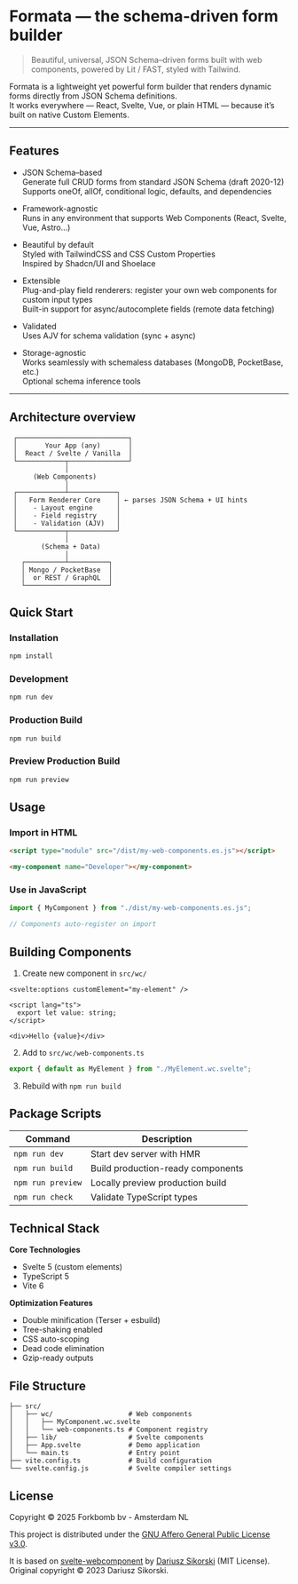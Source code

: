 # Formata — the schema-driven form builder

> Beautiful, universal, JSON Schema–driven forms built with web components, powered by Lit / FAST, styled with Tailwind.

Formata is a lightweight yet powerful form builder that renders dynamic forms directly from JSON Schema definitions.  
It works everywhere — React, Svelte, Vue, or plain HTML — because it’s built on native Custom Elements.

---

## Features

- JSON Schema–based  
  Generate full CRUD forms from standard JSON Schema (draft 2020-12)  
  Supports oneOf, allOf, conditional logic, defaults, and dependencies

- Framework-agnostic  
  Runs in any environment that supports Web Components (React, Svelte, Vue, Astro…)

- Beautiful by default  
  Styled with TailwindCSS and CSS Custom Properties  
  Inspired by Shadcn/UI and Shoelace

- Extensible  
  Plug-and-play field renderers: register your own web components for custom input types  
  Built-in support for async/autocomplete fields (remote data fetching)

- Validated  
  Uses AJV for schema validation (sync + async)

- Storage-agnostic  
  Works seamlessly with schemaless databases (MongoDB, PocketBase, etc.)  
  Optional schema inference tools

---

## Architecture overview

```
 ┌────────────────────────────┐
 │       Your App (any)       │
 │  React / Svelte / Vanilla  │
 └────────────┬───────────────┘
              │
      (Web Components)
              │
 ┌────────────┴────────────┐
 │   Form Renderer Core    │ ← parses JSON Schema + UI hints
 │    - Layout engine      │
 │    - Field registry     │
 │    - Validation (AJV)   │
 └────────────┬────────────┘
              │
        (Schema + Data)
              │
   ┌──────────┴──────────┐
   │ Mongo / PocketBase  │
   │  or REST / GraphQL  │
   └─────────────────────┘
```

## Quick Start

### Installation

```bash
npm install
```

### Development

```bash
npm run dev
```

### Production Build

```bash
npm run build
```

### Preview Production Build

```bash
npm run preview
```

## Usage

### Import in HTML

```html
<script type="module" src="/dist/my-web-components.es.js"></script>

<my-component name="Developer"></my-component>
```

### Use in JavaScript

```javascript
import { MyComponent } from "./dist/my-web-components.es.js";

// Components auto-register on import
```

## Building Components

1. Create new component in `src/wc/`

```svelte
<svelte:options customElement="my-element" />

<script lang="ts">
  export let value: string;
</script>

<div>Hello {value}</div>
```

2. Add to `src/wc/web-components.ts`

```typescript
export { default as MyElement } from "./MyElement.wc.svelte";
```

3. Rebuild with `npm run build`

## Package Scripts

| Command           | Description                       |
| ----------------- | --------------------------------- |
| `npm run dev`     | Start dev server with HMR         |
| `npm run build`   | Build production-ready components |
| `npm run preview` | Locally preview production build  |
| `npm run check`   | Validate TypeScript types         |

## Technical Stack

**Core Technologies**

- Svelte 5 (custom elements)
- TypeScript 5
- Vite 6

**Optimization Features**

- Double minification (Terser + esbuild)
- Tree-shaking enabled
- CSS auto-scoping
- Dead code elimination
- Gzip-ready outputs

## File Structure

```
├── src/
│   ├── wc/                   # Web components
│   │   ├── MyComponent.wc.svelte
│   │   └── web-components.ts # Component registry
│   ├── lib/                  # Svelte components
│   ├── App.svelte            # Demo application
│   └── main.ts               # Entry point
├── vite.config.ts            # Build configuration
└── svelte.config.js          # Svelte compiler settings
```

## License

Copyright ©️ 2025 Forkbomb bv - Amsterdam NL

This project is distributed under the [GNU Affero General Public License v3.0](./LICENSE-AGPL).

It is based on [svelte-webcomponent](https://github.com/dariuszsikorski/svelte-webcomponent)
by [Dariusz Sikorski](https://dariuszsikorski.pl)
(MIT License).  
Original copyright © 2023 Dariusz Sikorski.
